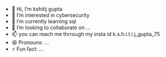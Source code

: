 - 👋 Hi, I’m kshitij gupta
- 👀 I’m interested in cybersecurity 
- 🌱 I’m currently learning sql
- 💞️ I’m looking to collaborate on ...
- 📫 you can reach me thrrough my insta id k.s.h.i.t.i.j_gupta_75
- 😄 Pronouns: ...
- ⚡ Fun fact: ...

<!---
gupta09-oop/gupta09-oop is a ✨ special ✨ repository because its `README.md` (this file) appears on your GitHub profile.
You can click the Preview link to take a look at your changes.
--->

